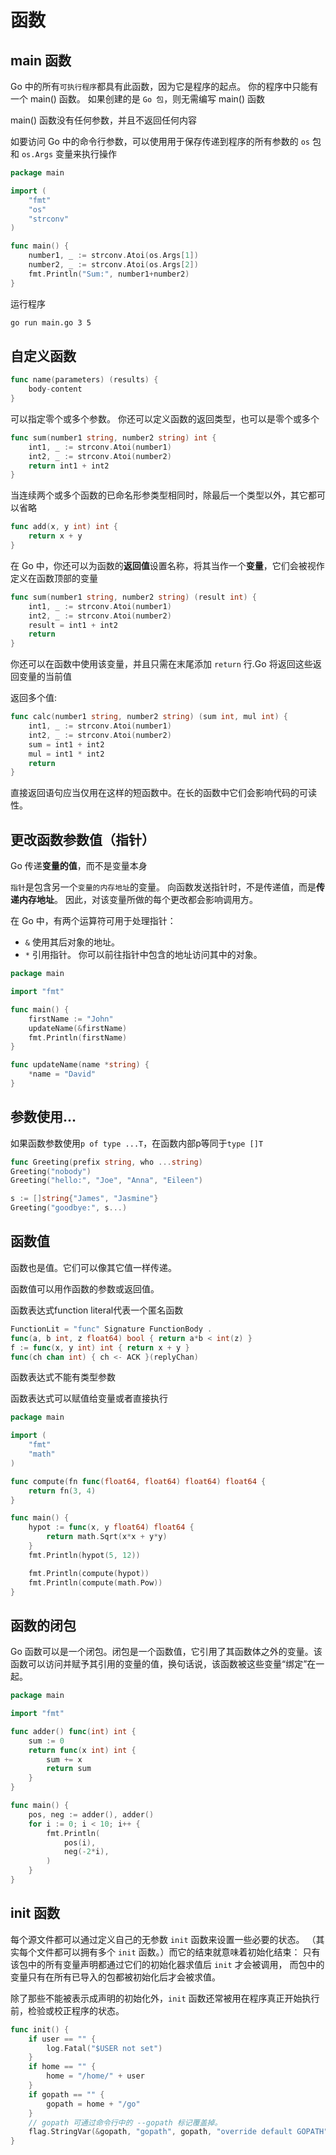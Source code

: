 # 函数

## main 函数
Go 中的所有`可执行程序`都具有此函数，因为它是程序的起点。 你的程序中只能有一个 main() 函数。 如果创建的是 `Go 包`，则无需编写 main() 函数

main() 函数没有任何参数，并且不返回任何内容

如要访问 Go 中的命令行参数，可以使用用于保存传递到程序的所有参数的 `os` 包 和 `os.Args` 变量来执行操作
```GO
package main

import (
    "fmt"
    "os"
    "strconv"
)

func main() {
    number1, _ := strconv.Atoi(os.Args[1])
    number2, _ := strconv.Atoi(os.Args[2])
    fmt.Println("Sum:", number1+number2)
}
```

运行程序
```bash
go run main.go 3 5
```

## 自定义函数
```GO
func name(parameters) (results) {
    body-content
}
```
可以指定零个或多个参数。 你还可以定义函数的返回类型，也可以是零个或多个
```GO
func sum(number1 string, number2 string) int {
    int1, _ := strconv.Atoi(number1)
    int2, _ := strconv.Atoi(number2)
    return int1 + int2
}
```

当连续两个或多个函数的已命名形参类型相同时，除最后一个类型以外，其它都可以省略
```GO
func add(x, y int) int {
	return x + y
}
```

在 Go 中，你还可以为函数的**返回值**设置名称，将其当作一个**变量**，它们会被视作定义在函数顶部的变量
```GO
func sum(number1 string, number2 string) (result int) {
    int1, _ := strconv.Atoi(number1)
    int2, _ := strconv.Atoi(number2)
    result = int1 + int2
    return
}
```

你还可以在函数中使用该变量，并且只需在末尾添加 `return` 行.Go 将返回这些返回变量的当前值

返回多个值:
```GO
func calc(number1 string, number2 string) (sum int, mul int) {
    int1, _ := strconv.Atoi(number1)
    int2, _ := strconv.Atoi(number2)
    sum = int1 + int2
    mul = int1 * int2
    return
}
```
直接返回语句应当仅用在这样的短函数中。在长的函数中它们会影响代码的可读性。

## 更改函数参数值（指针）

Go 传递**变量的值**，而不是变量本身

`指针`是包含另一个`变量的内存地址`的变量。 向函数发送指针时，不是传递值，而是**传递内存地址**。 因此，对该变量所做的每个更改都会影响调用方。

在 Go 中，有两个运算符可用于处理指针：

- `&` 使用其后对象的地址。
- `*` 引用指针。 你可以前往指针中包含的地址访问其中的对象。

```GO
package main

import "fmt"

func main() {
    firstName := "John"
    updateName(&firstName)
    fmt.Println(firstName)
}

func updateName(name *string) {
    *name = "David"
}
```

## 参数使用...

如果函数参数使用`p of type ...T`，在函数内部p等同于`type []T`
```GO
func Greeting(prefix string, who ...string)
Greeting("nobody")
Greeting("hello:", "Joe", "Anna", "Eileen")

s := []string{"James", "Jasmine"}
Greeting("goodbye:", s...)
```

## 函数值

函数也是值。它们可以像其它值一样传递。

函数值可以用作函数的参数或返回值。

函数表达式function literal代表一个匿名函数
```GO
FunctionLit = "func" Signature FunctionBody .
func(a, b int, z float64) bool { return a*b < int(z) }
f := func(x, y int) int { return x + y }
func(ch chan int) { ch <- ACK }(replyChan)
```

函数表达式不能有类型参数

函数表达式可以赋值给变量或者直接执行

```GO
package main

import (
	"fmt"
	"math"
)

func compute(fn func(float64, float64) float64) float64 {
	return fn(3, 4)
}

func main() {
	hypot := func(x, y float64) float64 {
		return math.Sqrt(x*x + y*y)
	}
	fmt.Println(hypot(5, 12))

	fmt.Println(compute(hypot))
	fmt.Println(compute(math.Pow))
}
```

## 函数的闭包
Go 函数可以是一个闭包。闭包是一个函数值，它引用了其函数体之外的变量。该函数可以访问并赋予其引用的变量的值，换句话说，该函数被这些变量“绑定”在一起。

```GO
package main

import "fmt"

func adder() func(int) int {
	sum := 0
	return func(x int) int {
		sum += x
		return sum
	}
}

func main() {
	pos, neg := adder(), adder()
	for i := 0; i < 10; i++ {
		fmt.Println(
			pos(i),
			neg(-2*i),
		)
	}
}
```

## init 函数
每个源文件都可以通过定义自己的无参数 `init` 函数来设置一些必要的状态。 （其实每个文件都可以拥有多个 `init` 函数。）而它的结束就意味着初始化结束： 只有该包中的所有变量声明都通过它们的初始化器求值后 `init` 才会被调用， 而包中的变量只有在所有已导入的包都被初始化后才会被求值。

除了那些不能被表示成声明的初始化外，`init` 函数还常被用在程序真正开始执行前，检验或校正程序的状态。
```GO
func init() {
    if user == "" {
        log.Fatal("$USER not set")
    }
    if home == "" {
        home = "/home/" + user
    }
    if gopath == "" {
        gopath = home + "/go"
    }
    // gopath 可通过命令行中的 --gopath 标记覆盖掉。
    flag.StringVar(&gopath, "gopath", gopath, "override default GOPATH")
}
```